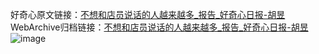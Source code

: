 好奇心原文链接：[不想和店员说话的人越来越多_报告_好奇心日报-胡昱 ](https://www.qdaily.com/articles/9864.html)
WebArchive归档链接：[不想和店员说话的人越来越多_报告_好奇心日报-胡昱 ](http://web.archive.org/web/20190623155117/https://www.qdaily.com/articles/9864.html)
![image](http://ww3.sinaimg.cn/large/007d5XDply1g3vgwfsmzij30u02b81f0)